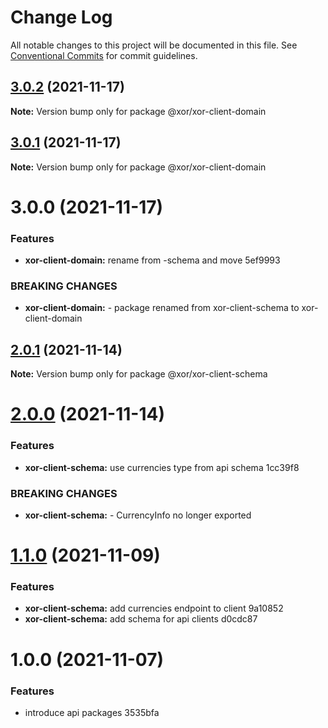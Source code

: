 # Change Log

All notable changes to this project will be documented in this file.
See [Conventional Commits](https://conventionalcommits.org) for commit guidelines.

## [3.0.2](/compare/@xor/xor-client-domain@3.0.1...@xor/xor-client-domain@3.0.2) (2021-11-17)

**Note:** Version bump only for package @xor/xor-client-domain





## [3.0.1](/compare/@xor/xor-client-domain@3.0.0...@xor/xor-client-domain@3.0.1) (2021-11-17)

**Note:** Version bump only for package @xor/xor-client-domain





# 3.0.0 (2021-11-17)


### Features

* **xor-client-domain:** rename from -schema and move 5ef9993


### BREAKING CHANGES

* **xor-client-domain:** - package renamed from xor-client-schema to xor-client-domain





## [2.0.1](/compare/@xor/xor-client-schema@2.0.0...@xor/xor-client-schema@2.0.1) (2021-11-14)

**Note:** Version bump only for package @xor/xor-client-schema





# [2.0.0](/compare/@xor/xor-client-schema@1.1.0...@xor/xor-client-schema@2.0.0) (2021-11-14)


### Features

* **xor-client-schema:** use currencies type from api schema 1cc39f8


### BREAKING CHANGES

* **xor-client-schema:** - CurrencyInfo no longer exported





# [1.1.0](/compare/@xor/xor-client-schema@1.0.0...@xor/xor-client-schema@1.1.0) (2021-11-09)


### Features

* **xor-client-schema:** add currencies endpoint to client 9a10852
* **xor-client-schema:** add schema for api clients d0cdc87





# 1.0.0 (2021-11-07)


### Features

* introduce api packages 3535bfa
